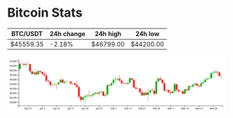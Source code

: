 # Bitcoin Stats

BTC/USDT|24h change|24h high|24h low|
|---|---|---|---|
|$45559.35|-2.18%|$46799.00|$44200.00|

<img src="./chart.svg">
